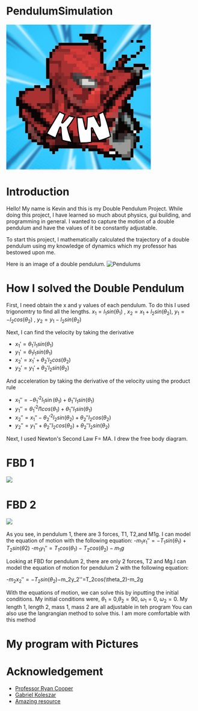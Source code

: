 # PendulumSimulation
<img src="SpiderManIcon!.png"></img>


# Introduction
<p>Hello! My name is Kevin and this is my Double Pendulum Project. While doing this project, I have learned so much about physics, gui building, and programming in general. I wanted to capture the motion of a double pendulum and have the values of it be constantly adjustable.</p>

<p> To start this project, I mathematically calculated the trajectory of a double pendulum using my knowledge of dynamics which my professor has bestowed upon me.</p>
Here is an image of a double pendulum.
<img src= "https://upload.wikimedia.org/wikipedia/commons/thumb/7/78/Double-Pendulum.svg/800px-Double-Pendulum.svg.png" alt = "Pendulums"></img>


# How I solved the Double Pendulum

First, I need obtain the x and y values of each pendulum. To do this I used trigonomtry to find all the lengths.
$x_1= l_1sin(\theta_1)$ , $x_2= x_1+l_2sin(\theta_2)$, $y_1= -l_2cos(\theta_2)$ , $y_2= y_1-l_2sin(\theta_2)$

Next, I can find the velocity by taking the derivative


- $x_1'= \theta_1'l_1sin(\theta_1)$
- $y_1'=\theta_1l_1sin(\theta_1)$
- $x_2'= x_1'+\theta_2'l_2cos(\theta_2)$
- $y_2'=y_1'+\theta_2'l_2sin(\theta_2)$

And acceleration by taking the derivative of the velocity using the product rule

- $x_1''= -\theta_1'^2 l_1\sin(\theta_1)+\theta_1''l_1sin(\theta_1)$
- $y_1''=\theta_1'^2 l1cos(\theta_1)+\theta_1''l_1sin(\theta_1)$
- $x_2''= x_1'' - \theta_2'^2 l_2sin(\theta_2)+\theta_2''l_2cos(\theta_2)$
- $y_2''=y_1''+\theta_2'' l_2cos(\theta_2)+\theta_2''l_2sin(\theta_2)$

Next, I used Newton's Second Law F= MA. I drew the free body diagram.
# FBD 1
<img src =
"https://www.myphysicslab.com/pendulum/dbl_pendulum_m1.gif"></img>

# FBD 2
<img src =
"https://www.myphysicslab.com/pendulum/dbl_pendulum_m2.gif"></img>



As you see, in pendulum 1, there are 3 forces, T1, T2,and M1g.
I can model the equation of motion with the following equation:
-$m_1x_1'' = -T_1sin(\theta_1)+T_2sin(\theta2)$
-$m_1y_1''=T_1cos(\theta_1)-T_2cos(\theta_2)-m_1g$

Looking at FBD for pendulum 2, there are only 2 forces, T2 and Mg.I can model the equation of motion for pendulum 2 with the following equation:

-$m_2x_2''=-T_2sin(\theta_2)
-$m_2y_2''=T_2cos(\theta_2)-m_2g

With the equations of motion, we can solve this by inputting the initial conditions. My initial conditions were,
$\theta_1=0$,$\theta_2=90$, $\omega_1 =0$, $\omega_2=0$. My length 1, length 2, mass 1, mass 2 are all adjustable in teh program
You can also use the langrangian method to solve this. I am more comfortable with this method

# My program with Pictures



  
# Acknowledgement
- [Professor Ryan Cooper](https://github.com/cooperrc)
- [Gabriel Koleszar](https://github.com/gabekole)
- <a href="https.web.mit.edu">Amazing resource</a>
